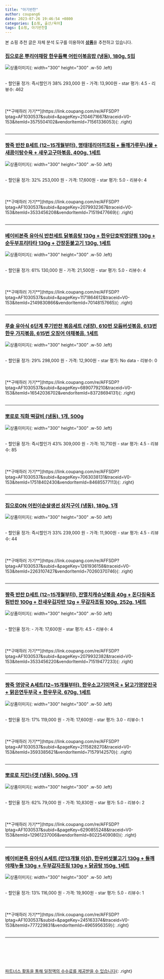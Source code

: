 ```yaml
---
title: "아기반찬"
author: coupang6
date: 2023-07-26 19:46:54 +0800
categories: [쇼핑, 출산/육아]
tags: [쇼핑, 아기반찬]
---
```


본 쇼핑 추천 글은 자체 분석 도구를 이용하여 [**상품**](https://link.coupang.com/a/bao1ui)을 추천하고 있습니다.

### [집으로온 뿌리야채랑 한우듬뿍 어린이볶음밥 (냉동), 180g, 5입](https://link.coupang.com/re/AFFSDP?lptag=AF1030537&subid=&pageKey=2104671667&traceid=V0-153&itemId=3575504102&vendorItemId=71561336053)

![상품이미지](https://thumbnail7.coupangcdn.com/thumbnails/remote/230x230ex/image/retail/images/83806400613864-483efbff-c254-4034-8b0f-fb7c5d86e2ef.jpg){: width="300" height="300" .w-50 .left}


<br>
- 할인율 정가: 즉시할인가 38%  293,000   원
- 가격: 13,900원
- star 평가: 4.5
- 리뷰수: 462
<br>
<br>
<br>
<br>
[**구매하러 가기**](https://link.coupang.com/re/AFFSDP?lptag=AF1030537&subid=&pageKey=2104671667&traceid=V0-153&itemId=3575504102&vendorItemId=71561336053){: .right}
<br>
<br>

---

### [짱죽 반찬 B세트 (12~15개월부터), 명태데리야끼조림 + 들깨가루무나물 + 새콤이탕수육 + 새우고구마볶음, 400g, 1세트](https://link.coupang.com/re/AFFSDP?lptag=AF1030537&subid=&pageKey=2079932367&traceid=V0-153&itemId=3533456208&vendorItemId=71519477669)

![상품이미지](https://thumbnail10.coupangcdn.com/thumbnails/remote/230x230ex/image/retail/images/1131631549268948-215d49ef-7815-449d-8686-9291c3d76f26.jpg){: width="300" height="300" .w-50 .left}


<br>
- 할인율 정가: 32%  253,000   원
- 가격: 17,600원
- star 평가: 5.0
- 리뷰수: 4
<br>
<br>
<br>
<br>
[**구매하러 가기**](https://link.coupang.com/re/AFFSDP?lptag=AF1030537&subid=&pageKey=2079932367&traceid=V0-153&itemId=3533456208&vendorItemId=71519477669){: .right}
<br>
<br>

---

### [베이비본죽 유아식 반찬세트 닭볶음탕 130g + 한우단호박영양찜 130g + 순두부프리타타 130g + 간장돈불고기 130g, 1세트](https://link.coupang.com/re/AFFSDP?lptag=AF1030537&subid=&pageKey=1171864612&traceid=V0-153&itemId=2149830866&vendorItemId=70148157665)

![상품이미지](https://thumbnail10.coupangcdn.com/thumbnails/remote/230x230ex/image/retail/images/2979843903661708-0f42d8ea-b8b8-4b40-87b7-8488d0839c8c.jpg){: width="300" height="300" .w-50 .left}


<br>
- 할인율 정가: 61%  130,000   원
- 가격: 21,500원
- star 평가: 5.0
- 리뷰수: 4
<br>
<br>
<br>
<br>
[**구매하러 가기**](https://link.coupang.com/re/AFFSDP?lptag=AF1030537&subid=&pageKey=1171864612&traceid=V0-153&itemId=2149830866&vendorItemId=70148157665){: .right}
<br>
<br>

---

### [루솔 유아식 6단계 후기반찬 볶음세트 (냉장), 610번 모듬버섯볶음, 613번 한우 가지볶음, 615번 오징어 야채볶음, 1세트](https://link.coupang.com/re/AFFSDP?lptag=AF1030537&subid=&pageKey=6890779210&traceid=V0-153&itemId=16542036702&vendorItemId=83728694131)

![상품이미지](https://thumbnail8.coupangcdn.com/thumbnails/remote/230x230ex/image/retail/images/2503728533538702-d3fdb099-3117-412f-b283-144388018f4e.jpg){: width="300" height="300" .w-50 .left}


<br>
- 할인율 정가: 29%  298,000   원
- 가격: 12,900원
- star 평가: No data
- 리뷰수: 0
<br>
<br>
<br>
<br>
[**구매하러 가기**](https://link.coupang.com/re/AFFSDP?lptag=AF1030537&subid=&pageKey=6890779210&traceid=V0-153&itemId=16542036702&vendorItemId=83728694131){: .right}
<br>
<br>

---

### [뽀로로 직화 떡갈비 (냉동), 1개, 500g](https://link.coupang.com/re/AFFSDP?lptag=AF1030537&subid=&pageKey=7063038131&traceid=V0-153&itemId=17518402430&vendorItemId=84685577113)

![상품이미지](https://thumbnail9.coupangcdn.com/thumbnails/remote/230x230ex/image/retail/images/2023/01/12/16/4/d293d1f3-9b28-4659-8ddc-630cc9b76220.jpg){: width="300" height="300" .w-50 .left}


<br>
- 할인율 정가: 즉시할인가 43%  309,000   원
- 가격: 10,710원
- star 평가: 4.5
- 리뷰수: 85
<br>
<br>
<br>
<br>
[**구매하러 가기**](https://link.coupang.com/re/AFFSDP?lptag=AF1030537&subid=&pageKey=7063038131&traceid=V0-153&itemId=17518402430&vendorItemId=84685577113){: .right}
<br>
<br>

---

### [집으로ON 어린이순살생선 삼치구이 (냉동), 180g, 1개](https://link.coupang.com/re/AFFSDP?lptag=AF1030537&subid=&pageKey=1261936158&traceid=V0-153&itemId=2263107427&vendorItemId=70260370746)

![상품이미지](https://thumbnail9.coupangcdn.com/thumbnails/remote/230x230ex/image/retail/images/66767837631995-0805a49c-5beb-43fa-ab9e-bb571a4e83b3.jpg){: width="300" height="300" .w-50 .left}


<br>
- 할인율 정가: 즉시할인가 33%  239,000   원
- 가격: 11,900원
- star 평가: 4.5
- 리뷰수: 44
<br>
<br>
<br>
<br>
[**구매하러 가기**](https://link.coupang.com/re/AFFSDP?lptag=AF1030537&subid=&pageKey=1261936158&traceid=V0-153&itemId=2263107427&vendorItemId=70260370746){: .right}
<br>
<br>

---

### [짱죽 반찬 D세트 (12~15개월부터), 잔멸치캐슈넛볶음 40g + 돈다짐육조림반찬 100g + 잔새우김자반 12g + 무감자조림 100g, 252g, 1세트](https://link.coupang.com/re/AFFSDP?lptag=AF1030537&subid=&pageKey=2079932382&traceid=V0-153&itemId=3533456220&vendorItemId=71519477233)

![상품이미지](https://thumbnail10.coupangcdn.com/thumbnails/remote/230x230ex/image/retail/images/1569689836307556-36dfc7e2-8885-4b57-a498-91874d912cf0.jpg){: width="300" height="300" .w-50 .left}


<br>
- 할인율 정가: 
- 가격: 17,600원
- star 평가: 4.5
- 리뷰수: 4
<br>
<br>
<br>
<br>
[**구매하러 가기**](https://link.coupang.com/re/AFFSDP?lptag=AF1030537&subid=&pageKey=2079932382&traceid=V0-153&itemId=3533456220&vendorItemId=71519477233){: .right}
<br>
<br>

---

### [짱죽 영양국 A세트(12~15개월부터), 한우소고기미역국 + 닭고기영양진국 + 맑은연두부국 + 한우무국, 670g, 1세트](https://link.coupang.com/re/AFFSDP?lptag=AF1030537&subid=&pageKey=2115828270&traceid=V0-153&itemId=3593385621&vendorItemId=71579142570)

![상품이미지](https://thumbnail10.coupangcdn.com/thumbnails/remote/230x230ex/image/retail/images/1569635981161433-a81649be-b47e-4e0d-8733-27157b6fdd99.jpg){: width="300" height="300" .w-50 .left}


<br>
- 할인율 정가: 17%  119,000   원
- 가격: 17,600원
- star 평가: 3.0
- 리뷰수: 1
<br>
<br>
<br>
<br>
[**구매하러 가기**](https://link.coupang.com/re/AFFSDP?lptag=AF1030537&subid=&pageKey=2115828270&traceid=V0-153&itemId=3593385621&vendorItemId=71579142570){: .right}
<br>
<br>

---

### [뽀로로 치킨너겟 (냉동), 500g, 1개](https://link.coupang.com/re/AFFSDP?lptag=AF1030537&subid=&pageKey=6290855248&traceid=V0-153&itemId=12961237006&vendorItemId=80225409080)

![상품이미지](https://thumbnail7.coupangcdn.com/thumbnails/remote/230x230ex/image/retail/images/2022/01/17/11/4/104f31ab-1b0c-4515-b63e-de258adb698e.jpg){: width="300" height="300" .w-50 .left}


<br>
- 할인율 정가: 62%  79,000   원
- 가격: 10,830원
- star 평가: 5.0
- 리뷰수: 2
<br>
<br>
<br>
<br>
[**구매하러 가기**](https://link.coupang.com/re/AFFSDP?lptag=AF1030537&subid=&pageKey=6290855248&traceid=V0-153&itemId=12961237006&vendorItemId=80225409080){: .right}
<br>
<br>

---

### [베이비본죽 유아식 A세트 (만13개월 이상), 한우버섯불고기 130g + 들깨야채누들 130g + 두부감자조림 130g + 닭곰탕 150g, 1세트](https://link.coupang.com/re/AFFSDP?lptag=AF1030537&subid=&pageKey=245163374&traceid=V0-153&itemId=777229831&vendorItemId=4965956359)

![상품이미지](https://thumbnail7.coupangcdn.com/thumbnails/remote/230x230ex/image/retail/images/2364688525505954-3c3f49d2-6aa9-4391-b756-4259a422d23e.jpg){: width="300" height="300" .w-50 .left}


<br>
- 할인율 정가: 13%  116,000   원
- 가격: 19,900원
- star 평가: 5.0
- 리뷰수: 1
<br>
<br>
<br>
<br>
[**구매하러 가기**](https://link.coupang.com/re/AFFSDP?lptag=AF1030537&subid=&pageKey=245163374&traceid=V0-153&itemId=777229831&vendorItemId=4965956359){: .right}
<br>
<br>

---
<br><br><br><br><br> [파트너스 활동을 통해 일정액의 수수료를 제공받을 수 있습니다](https://link.coupang.com/a/bao1ui){: .right}